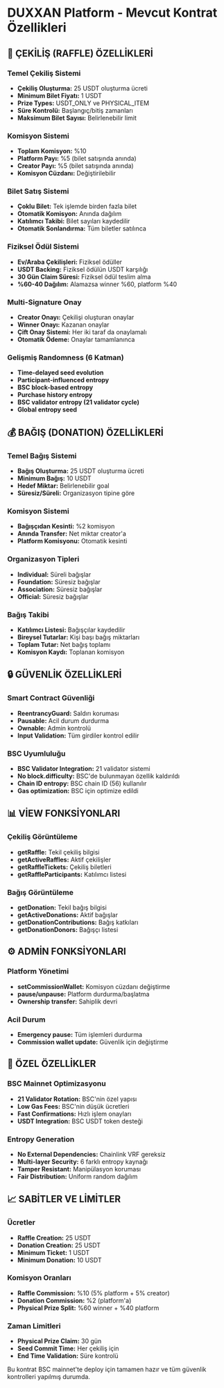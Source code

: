 # DUXXAN Platform - Mevcut Kontrat Özellikleri

## 🎲 ÇEKİLİŞ (RAFFLE) ÖZELLİKLERİ

### Temel Çekiliş Sistemi
- **Çekiliş Oluşturma:** 25 USDT oluşturma ücreti
- **Minimum Bilet Fiyatı:** 1 USDT
- **Prize Types:** USDT_ONLY ve PHYSICAL_ITEM
- **Süre Kontrolü:** Başlangıç/bitiş zamanları
- **Maksimum Bilet Sayısı:** Belirlenebilir limit

### Komisyon Sistemi
- **Toplam Komisyon:** %10
- **Platform Payı:** %5 (bilet satışında anında)
- **Creator Payı:** %5 (bilet satışında anında)
- **Komisyon Cüzdanı:** Değiştirilebilir

### Bilet Satış Sistemi
- **Çoklu Bilet:** Tek işlemde birden fazla bilet
- **Otomatik Komisyon:** Anında dağılım
- **Katılımcı Takibi:** Bilet sayıları kaydedilir
- **Otomatik Sonlandırma:** Tüm biletler satılınca

### Fiziksel Ödül Sistemi
- **Ev/Araba Çekilişleri:** Fiziksel ödüller
- **USDT Backing:** Fiziksel ödülün USDT karşılığı
- **30 Gün Claim Süresi:** Fiziksel ödül teslim alma
- **%60-40 Dağılım:** Alamazsa winner %60, platform %40

### Multi-Signature Onay
- **Creator Onayı:** Çekilişi oluşturan onaylar
- **Winner Onayı:** Kazanan onaylar
- **Çift Onay Sistemi:** Her iki taraf da onaylamalı
- **Otomatik Ödeme:** Onaylar tamamlanınca

### Gelişmiş Randomness (6 Katman)
- **Time-delayed seed evolution**
- **Participant-influenced entropy**
- **BSC block-based entropy**
- **Purchase history entropy**
- **BSC validator entropy (21 validator cycle)**
- **Global entropy seed**

## 💰 BAĞIŞ (DONATION) ÖZELLİKLERİ

### Temel Bağış Sistemi
- **Bağış Oluşturma:** 25 USDT oluşturma ücreti
- **Minimum Bağış:** 10 USDT
- **Hedef Miktar:** Belirlenebilir goal
- **Süresiz/Süreli:** Organizasyon tipine göre

### Komisyon Sistemi
- **Bağışçıdan Kesinti:** %2 komisyon
- **Anında Transfer:** Net miktar creator'a
- **Platform Komisyonu:** Otomatik kesinti

### Organizasyon Tipleri
- **Individual:** Süreli bağışlar
- **Foundation:** Süresiz bağışlar
- **Association:** Süresiz bağışlar
- **Official:** Süresiz bağışlar

### Bağış Takibi
- **Katılımcı Listesi:** Bağışçılar kaydedilir
- **Bireysel Tutarlar:** Kişi başı bağış miktarları
- **Toplam Tutar:** Net bağış toplamı
- **Komisyon Kaydı:** Toplanan komisyon

## 🔒 GÜVENLİK ÖZELLİKLERİ

### Smart Contract Güvenliği
- **ReentrancyGuard:** Saldırı koruması
- **Pausable:** Acil durum durdurma
- **Ownable:** Admin kontrolü
- **Input Validation:** Tüm girdiler kontrol edilir

### BSC Uyumluluğu
- **BSC Validator Integration:** 21 validator sistemi
- **No block.difficulty:** BSC'de bulunmayan özellik kaldırıldı
- **Chain ID entropy:** BSC chain ID (56) kullanılır
- **Gas optimization:** BSC için optimize edildi

## 📊 VİEW FONKSİYONLARI

### Çekiliş Görüntüleme
- **getRaffle:** Tekil çekiliş bilgisi
- **getActiveRaffles:** Aktif çekilişler
- **getRaffleTickets:** Çekiliş biletleri
- **getRaffleParticipants:** Katılımcı listesi

### Bağış Görüntüleme
- **getDonation:** Tekil bağış bilgisi
- **getActiveDonations:** Aktif bağışlar
- **getDonationContributions:** Bağış katkıları
- **getDonationDonors:** Bağışçı listesi

## ⚙️ ADMİN FONKSİYONLARI

### Platform Yönetimi
- **setCommissionWallet:** Komisyon cüzdanı değiştirme
- **pause/unpause:** Platform durdurma/başlatma
- **Ownership transfer:** Sahiplik devri

### Acil Durum
- **Emergency pause:** Tüm işlemleri durdurma
- **Commission wallet update:** Güvenlik için değiştirme

## 💎 ÖZEL ÖZELLİKLER

### BSC Mainnet Optimizasyonu
- **21 Validator Rotation:** BSC'nin özel yapısı
- **Low Gas Fees:** BSC'nin düşük ücretleri
- **Fast Confirmations:** Hızlı işlem onayları
- **USDT Integration:** BSC USDT token desteği

### Entropy Generation
- **No External Dependencies:** Chainlink VRF gereksiz
- **Multi-layer Security:** 6 farklı entropy kaynağı
- **Tamper Resistant:** Manipülasyon koruması
- **Fair Distribution:** Uniform random dağılım

## 📈 SABİTLER VE LİMİTLER

### Ücretler
- **Raffle Creation:** 25 USDT
- **Donation Creation:** 25 USDT
- **Minimum Ticket:** 1 USDT
- **Minimum Donation:** 10 USDT

### Komisyon Oranları
- **Raffle Commission:** %10 (5% platform + 5% creator)
- **Donation Commission:** %2 (platform'a)
- **Physical Prize Split:** %60 winner + %40 platform

### Zaman Limitleri
- **Physical Prize Claim:** 30 gün
- **Seed Commit Time:** Her çekiliş için
- **End Time Validation:** Süre kontrolü

Bu kontrat BSC mainnet'te deploy için tamamen hazır ve tüm güvenlik kontrolleri yapılmış durumda.